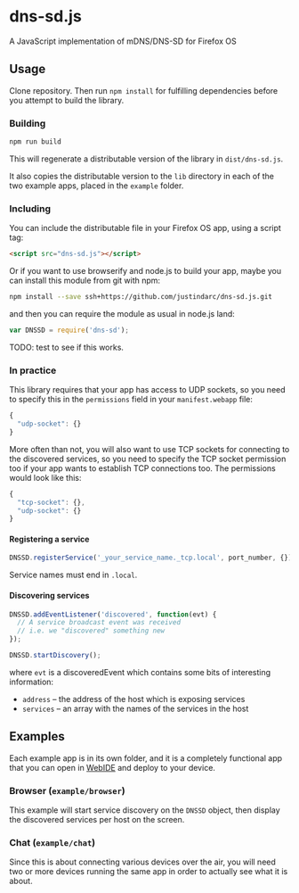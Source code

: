 dns-sd.js
=========

A JavaScript implementation of mDNS/DNS-SD for Firefox OS

## Usage

Clone repository. Then run `npm install` for fulfilling dependencies before you attempt to build the library.

### Building

```javascript
npm run build
```

This will regenerate a distributable version of the library in `dist/dns-sd.js`.

It also copies the distributable version to the `lib` directory in each of the two example apps, placed in the `example` folder.

### Including

You can include the distributable file in your Firefox OS app, using a script tag:

```html
<script src="dns-sd.js"></script>
```

Or if you want to use browserify and node.js to build your app, maybe you can install this module from git with npm:

```bash
npm install --save ssh+https://github.com/justindarc/dns-sd.js.git
```

and then you can require the module as usual in node.js land:

```javascript
var DNSSD = require('dns-sd');
```

TODO: test to see if this works.

### In practice

This library requires that your app has access to UDP sockets, so you need to specify this in the `permissions` field in your `manifest.webapp` file:

```javascript
{
  "udp-socket": {}
}
```

More often than not, you will also want to use TCP sockets for connecting to the discovered services, so you need to specify the TCP socket permission too if your app wants to establish TCP connections too. The permissions would look like this: 

```javascript
{
  "tcp-socket": {},
  "udp-socket": {}
}
```
#### Registering a service

```javascript
DNSSD.registerService('_your_service_name._tcp.local', port_number, {});
```

Service names must end in `.local`.

#### Discovering services

```javascript
DNSSD.addEventListener('discovered', function(evt) {
  // A service broadcast event was received
  // i.e. we "discovered" something new
});

DNSSD.startDiscovery();
```

where `evt` is a discoveredEvent which contains some bits of interesting information:


* `address` – the address of the host which is exposing services
* `services` – an array with the names of the services in the host

## Examples

Each example app is in its own folder, and it is a completely functional app that you can open in [WebIDE](https://developer.mozilla.org/en-US/docs/Tools/WebIDE) and deploy to your device.

### Browser (`example/browser`)

This example will start service discovery on the `DNSSD` object, then display the discovered services per host on the screen.

### Chat (`example/chat`)

Since this is about connecting various devices over the air, you will need two or more devices running the same app in order to actually see what it is about.
